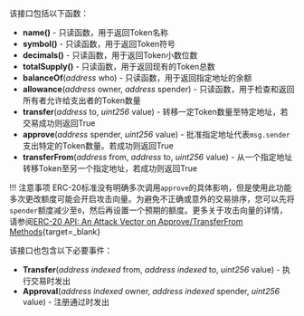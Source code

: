 该接口包括以下函数：

- **name()** - 只读函数，用于返回Token名称
- **symbol()** - 只读函数，用于返回Token符号
- **decimals()** - 只读函数，用于返回Token小数位数
- **totalSupply()** - 只读函数，用于返回现有的Token总数
- **balanceOf**(*address* who) - 只读函数，用于返回指定地址的余额
- **allowance**(*address* owner, *address* spender) - 只读函数，用于检查和返回所有者允许给支出者的Token数量
- **transfer**(*address* to, *uint256* value) - 转移一定Token数量至特定地址，若交易成功则返回True
- **approve**(*address* spender, *uint256* value) - 批准指定地址代表`msg.sender`支出特定的Token数量。若成功则返回True
- **transferFrom**(*address* from, *address* to, *uint256* value) - 从一个指定地址转移Token至另一个指定地址，若成功则返回True

!!! 注意事项
    ERC-20标准没有明确多次调用`approve`的具体影响，但是使用此功能多次更改额度可能会开启攻击向量。为避免不正确或意外的交易排序，您可以先将`spender`额度减少至`0`，然后再设置一个预期的额度。更多关于攻击向量的详情，请参阅[ERC-20 API: An Attack Vector on Approve/TransferFrom Methods](https://docs.google.com/document/d/1YLPtQxZu1UAvO9cZ1O2RPXBbT0mooh4DYKjA_jp-RLM/edit#){target=_blank} 

该接口也包含以下必要事件：

- **Transfer**(*address indexed* from, *address indexed* to, *uint256* value) - 执行交易时发出
- **Approval**(*address indexed* owner, *address indexed* spender, *uint256* value) - 注册通过时发出